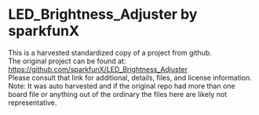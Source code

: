 
# LED_Brightness_Adjuster by sparkfunX  
This is a harvested standardized copy of a project from github.  
The original project can be found at:  
https://github.com/sparkfunX/LED_Brightness_Adjuster  
Please consult that link for additional, details, files, and license information.  
Note: It was auto harvested and if the original repo had more than one board file or anything out of the ordinary the files here are likely not representative.  
    